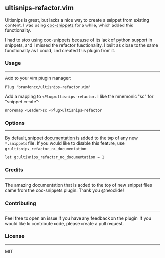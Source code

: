 ultisnips-refactor.vim
---

Ultisnips is great, but lacks a nice way to create a snippet from existing content. I was using [coc-snippets](https://github.com/neoclide/coc-snippets) for a while, which added this functionality.

I had to stop using coc-snippets because of its lack of python support in snippets, and I missed the refactor functionality. I built as close to the same functionality as I could, and created this plugin from it.

### Usage
---

Add to your vim plugin manager:

```vim
Plug 'brandoncc/ultisnips-refactor.vim'
```

Add a mapping to `<Plug>ultisnips-refactor`. I like the mnemonic "sc" for "snippet create":

```vim
nnoremap <Leader>sc <Plug>ultisnips-refactor
```

### Options
---

By default, snippet [documentation](templates/documentation) is added to the
top of any new `*.snippets` file. If you would like to disable this feature,
use `g:ultisnips_refactor_no_documentation`:

```vim
let g:ultisnips_refactor_no_documentation = 1
```

### Credits
---

The amazing documentation that is added to the top of new snippet files came from the coc-snippets plugin. Thank you @neoclide!

### Contributing
---

Feel free to open an issue if you have any feedback on the plugin. If you would like to contribute code, please create a pull request.

### License
---

MIT
